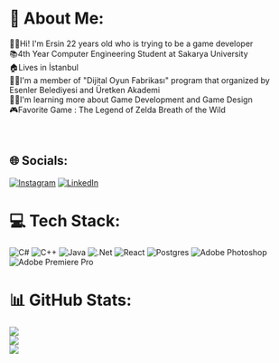 # 💫 About Me:
👨‍🦱Hi! I'm Ersin 22 years old who is trying to be a game developer<br>📚4th Year Computer Engineering Student at Sakarya University<br>🏠Lives in İstanbul<br>👨‍🎓I'm a member of "Dijital Oyun Fabrikası" program that organized by Esenler Belediyesi and Üretken Akademi<br> 👨‍💻I'm learning more about Game Development and Game Design<br>🎮Favorite Game : The Legend of Zelda Breath of the Wild<br><br><br>


## 🌐 Socials:
[![Instagram](https://img.shields.io/badge/Instagram-%23E4405F.svg?logo=Instagram&logoColor=white)](https://instagram.com/ersinkos3_) [![LinkedIn](https://img.shields.io/badge/LinkedIn-%230077B5.svg?logo=linkedin&logoColor=white)](https://linkedin.com/in/https://www.linkedin.com/in/ersin-k%C3%B6seo%C4%9Flu-4b7a671b6/) 

# 💻 Tech Stack:
![C#](https://img.shields.io/badge/c%23-%23239120.svg?style=plastic&logo=c-sharp&logoColor=white) ![C++](https://img.shields.io/badge/c++-%2300599C.svg?style=plastic&logo=c%2B%2B&logoColor=white) ![Java](https://img.shields.io/badge/java-%23ED8B00.svg?style=plastic&logo=java&logoColor=white) ![.Net](https://img.shields.io/badge/.NET-5C2D91?style=plastic&logo=.net&logoColor=white) ![React](https://img.shields.io/badge/react-%2320232a.svg?style=plastic&logo=react&logoColor=%2361DAFB) ![Postgres](https://img.shields.io/badge/postgres-%23316192.svg?style=plastic&logo=postgresql&logoColor=white) ![Adobe Photoshop](https://img.shields.io/badge/adobephotoshop-%2331A8FF.svg?style=plastic&logo=adobephotoshop&logoColor=white) ![Adobe Premiere Pro](https://img.shields.io/badge/Adobe%20Premiere%20Pro-9999FF.svg?style=plastic&logo=Adobe%20Premiere%20Pro&logoColor=white)
# 📊 GitHub Stats:
![](https://github-readme-stats.vercel.app/api?username=Ersinkos&theme=dark&hide_border=true&include_all_commits=false&count_private=false)<br/>
![](https://github-readme-streak-stats.herokuapp.com/?user=Ersinkos&theme=dark&hide_border=true)<br/>
![](https://github-readme-stats.vercel.app/api/top-langs/?username=Ersinkos&theme=dark&hide_border=true&include_all_commits=false&count_private=false&layout=compact)

<!-- Proudly created with GPRM ( https://gprm.itsvg.in ) -->
